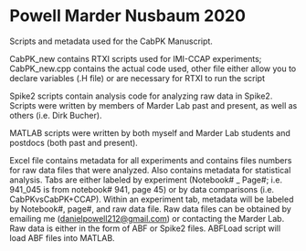 # Powell Marder Nusbaum 2020
Scripts and metadata used for the CabPK Manuscript.

CabPK_new contains RTXI scripts used for IMI-CCAP experiments; CabPK_new.cpp contains the actual code used, other file either allow you to declare variables (.H file) or are necessary for RTXI to run the script

Spike2 scripts contain analysis code for analyzing raw data in Spike2. Scripts were written by members of Marder Lab past and present, as well as others (i.e. Dirk Bucher).

MATLAB scripts were written by both myself and Marder Lab students and postdocs (both past and present).

Excel file contains metadata for all experiments and contains files numbers for raw data files that were analyzed. Also contains metadata for statistical analysis. Tabs are either labeled by experiment (Notebook# _ Page#; i.e. 941_045 is from notebook# 941, page 45) or by data comparisons (i.e. CabPKvsCabPK+CCAP). Within an experiment tab, metadata will be labeled by Notebook#, page#, and raw data file. Raw data files can be obtained by emailing me (danielpowell212@gmail.com) or contacting the Marder Lab. Raw data is either in the form of ABF or Spike2 files. ABFLoad script will load ABF files into MATLAB.
